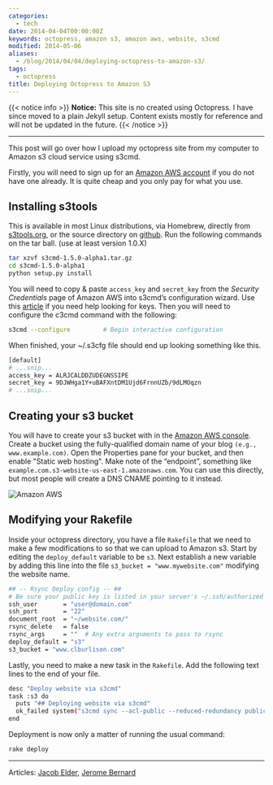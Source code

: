 ```yaml
---
categories:
  - tech
date: 2014-04-04T00:00:00Z
keywords: octopress, amazon s3, amazon aws, website, s3cmd
modified: 2014-05-06
aliases:
  - /blog/2014/04/04/deploying-octopress-to-amazon-s3/
tags:
  - octopress
title: Deploying Octopress to Amazon S3
---
```


{{< notice info >}}
**Notice:** This site is no created using Octopress. I have since moved to a plain Jekyll setup. Content exists mostly for reference and will not be updated in the future.
{{< /notice >}}

---

This post will go over how I upload my octopress site from my computer to Amazon s3 cloud service using s3cmd.

Firstly, you will need to sign up for an [Amazon AWS account](http://aws.amazon.com/s3/) if you do not have one already. It is quite cheap and you only pay for what you use.

## Installing s3tools

This is available in most Linux distributions, via Homebrew, directly from [s3tools.org](http://s3tools.org/download), or the source directory on [github](https://github.com/s3tools/s3cmd/releases). Run the following commands on the tar ball. (use at least version 1.0.X)

```bash
tar xzvf s3cmd-1.5.0-alpha1.tar.gz
cd s3cmd-1.5.0-alpha1
python setup.py install
```

You will need to copy & paste `access_key` and `secret_key` from the _Security Credentials_ page of Amazon AWS into s3cmd’s configuration wizard. Use this [article](http://www.cloudberrylab.com/blog/how-to-find-your-aws-access-key-id-and-secret-access-key-and-register-with-cloudberry-s3-explorer/) if you need help looking for keys. Then you will need to configure the c3cmd command with the following:

```bash
s3cmd --configure         # Begin interactive configuration
```

When finished, your ~/.s3cfg file should end up looking something like this.

```bash
[default]
# ...snip...
access_key = ALRJCALDDZUDEGNSSIPE
secret_key = 9DJWHga1Y+uBAFXntDM1Ujd6FrnnUZb/9dLMOqzn
# ...snip...
```

## Creating your s3 bucket

You will have to create your s3 bucket with in the [Amazon AWS console](https://console.aws.amazon.com/s3/home). Create a bucket using the fully-qualified domain name of your blog `(e.g., www.example.com)`. Open the Properties pane for your bucket, and then enable "Static web hosting". Make note of the “endpoint”, something like `example.com.s3-website-us-east-1.amazonaws.com`. You can use this directly, but most people will create a DNS CNAME pointing to it instead.

![Amazon AWS](/images/2014-04-04/amazon_aws.png)

## Modifying your Rakefile

Inside your octopress directory, you have a file `Rakefile` that we need to make a few modifications to so that we can upload to Amazon s3. Start by editing the `deploy_default` variable to be `s3`. Next establish a new variable by adding this line into the file `s3_bucket = "www.mywebsite.com"` modifying the website name.

```bash
## -- Rsync Deploy config -- ##
# Be sure your public key is listed in your server's ~/.ssh/authorized_keys file
ssh_user       = "user@domain.com"
ssh_port       = "22"
document_root  = "~/website.com/"
rsync_delete   = false
rsync_args     = ""  # Any extra arguments to pass to rsync
deploy_default = "s3"
s3_bucket = "www.clburlison.com"
```

Lastly, you need to make a new task in the `Rakefile`. Add the following text lines to the end of your file.

```bash
desc "Deploy website via s3cmd"
task :s3 do
  puts "## Deploying website via s3cmd"
  ok_failed system("s3cmd sync --acl-public --reduced-redundancy public/* s3://#{s3_bucket}/")
end
```

Deployment is now only a matter of running the usual command:

```bash
rake deploy
```

---

Articles: [Jacob Elder](http://blog.jacobelder.com/2012/03/deploying-octopress-to-amazon-s3/), [Jerome Bernard](http://www.jerome-bernard.com/blog/2011/08/20/quick-tip-for-easily-deploying-octopress-blog-on-amazon-s3/)
